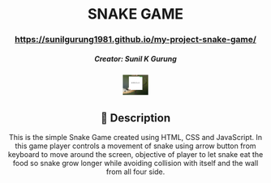   <div id="description" align="center">

  # SNAKE GAME

  ### https://sunilgurung1981.github.io/my-project-snake-game/


  ##### Creator: Sunil K Gurung

 <img src="https://github.com/sunilgurung1981/my-project-snake-game/blob/main/Screen%20Shot%202025-01-09%20at%203.23.42%20PM.png" alt="game-screen" width= 50px>

  ## :pencil: Description

 This is the simple Snake Game created using HTML, CSS and JavaScript. In this game player controls a movement of snake using arrow button from keyboard to move around the screen, objective of player to let snake eat the food so snake grow longer while avoiding collision with itself and the wall from all four side. 


  </div>
